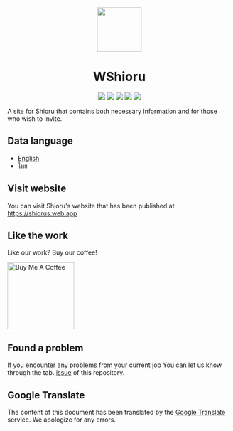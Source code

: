 <div align="center">
    <img src="https://raw.githubusercontent.com/Maseshi/Shioru/web/public/favicon-96x96.png" width="100">
    <h1>
        <strong>WShioru</strong>
    </h1>
    <img src="https://img.shields.io/badge/react.js-v18-61DBFB?logo=react&logoColor=white&style=flat-square">
    <img src="https://img.shields.io/github/stars/Shioru/web.svg?logo=github&style=flat-square">
    <img src="https://img.shields.io/github/license/Shioru/web.svg?logo=github&style=flat-square">
    <img src="https://img.shields.io/github/workflow/status/Shioru/web/CodeQL?label=test&logo=circleci&style=flat-square">
    <img src="https://img.shields.io/website-up-down-green-red/https/shiorus.web.app.svg?logo=webpack&logoColor=white&style=flat-square">
</div>

A site for Shioru that contains both necessary information and for those who wish to invite.

## Data language

- [English](https://github.com/Maseshi/Shioru/blob/web/docs/README.en.md)
- [ไทย](https://github.com/Maseshi/Shioru/blob/web/docs/README.th.md)

## Visit website

You can visit Shioru's website that has been published at https://shiorus.web.app

## Like the work

Like our work? Buy our coffee!

<a href="https://www.buymeacoffee.com/maseshi" target="_blank">
     <img src="https://cdn.buymeacoffee.com/buttons/v2/default-yellow.png" alt="Buy Me A Coffee" width="150px" />
</a>

## Found a problem

If you encounter any problems from your current job You can let us know through the tab. [issue](https://github.com/Maseshi/Shioru/issues) of this repository.

## Google Translate

The content of this document has been translated by the [Google Translate](https://translate.google.com/) service. We apologize for any errors.
